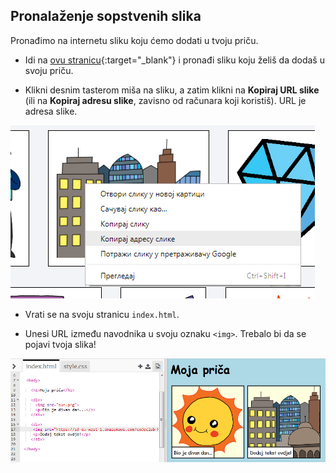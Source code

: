 ## Pronalaženje sopstvenih slika

Pronađimo na internetu sliku koju ćemo dodati u tvoju priču.

+ Idi na [ovu stranicu](http://jumpto.cc/html-images){:target="_blank"} i pronađi sliku koju želiš da dodaš u svoju priču.

+ Klikni desnim tasterom miša na sliku, a zatim klikni na **Kopiraj URL slike** (ili na **Kopiraj adresu slike**, zavisno od računara koji koristiš). URL je adresa slike.

![screenshot](images/story-url.png)

+ Vrati se na svoju stranicu `index.html`.

+ Unesi URL između navodnika u svoju oznaku `<img>`. Trebalo bi da se pojavi tvoja slika!

![screenshot](images/story-image.png)